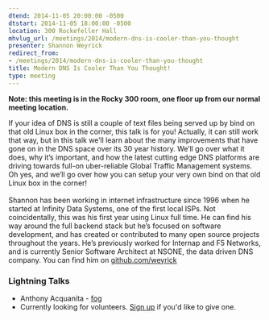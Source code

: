 ```yaml
---
dtend: 2014-11-05 20:00:00 -0500
dtstart: 2014-11-05 18:00:00 -0500
location: 300 Rockefeller Hall
mhvlug_url: /meetings/2014/modern-dns-is-cooler-than-you-thought
presenter: Shannon Weyrick
redirect_from:
- /meetings/2014/modern-dns-is-cooler-than-you-thought
title: Modern DNS Is Cooler Than You Thought!
type: meeting
---
```



**Note: this meeting is in the Rocky 300 room, one floor up from our normal meeting location.**

If your idea of DNS is still a couple of text files being served up by bind on that old Linux box in the corner, this talk is for you! Actually, it can still work that way, but in this talk we’ll learn about the many improvements that have gone on in the DNS space over its 30 year history. We’ll go over what it does, why it’s important, and how the latest cutting edge DNS platforms are driving towards full-on uber-reliable Global Traffic Management systems. Oh yes, and we’ll go over how you can setup your very own bind on that old Linux box in the corner!<br /><br />Shannon has been working in internet infrastructure since 1996 when he started at Infinity Data Systems, one of the first local ISPs. Not coincidentally, this was his first year using Linux full time. He can find his way around the full backend stack but he’s focused on software development, and has created or contributed to many open source projects throughout the years. He’s previously worked for Internap and F5 Networks, and is currently Senior Software Architect at NSONE, the data driven DNS company. You can find him on [github.com/weyrick](http://github.com/weyrick)

### Lightning Talks
- Anthony Acquanita - [fog](http://fog.io/)
- Currently looking for volunteers. [Sign up](http://mhvlug.org/contact/Lightning-Talk) if you'd like to give one.